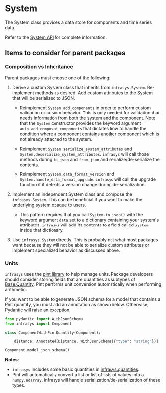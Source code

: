 # System
The System class provides a data store for components and time series data.

Refer to the [System API](#system-api) for complete information.

## Items to consider for parent packages

### Composition vs Inheritance
Parent packages must choose one of the following:

1. Derive a custom System class that inherits from `infrasys.System`. Re-implement methods
as desired. Add custom attributes to the System that will be serialized to JSON.

    - Reimplement `System.add_components` in order to perform custom validation or custom behavior.
      This is only needed for validation that needs information from both the system and the
      component. Note that the `System` constructor provides the keyword argument
      `auto_add_composed_components` that dictates how to handle the condition where a component
      contains another component which is not already attached to the system.

    - Reimplement `System.serialize_system_attributes` and `System.deserialize_system_attributes`.
      `infrasys` will call those methods during `to_json` and `from_json` and serialize/de-serialize
      the contents.

    - Reimplement `System.data_format_version` and `System.handle_data_format_upgrade`. `infrasys`
      will call the upgrade function if it detects a version change during de-serialization.

2. Implement an independent System class and compose the `infrasys.System`. This can be beneficial
if you want to make the underlying system opaque to users.

    - This pattern requires that you call `System.to_json()` with the keyword argument `data` set
      to a dictionary containing your system's attributes. `infrasys` will add its contents to a
      field called `system` inside that dictionary.

3. Use `infrasys.System` directly. This is probably not what most packages want because they will
not be able to serialize custom attributes or implement specialized behavior as discussed above.

### Units
`infrasys` uses the [pint library](https://pint.readthedocs.io/en/stable/) to help manage units.
Package developers should consider storing fields that are quantities as subtypes of
[Base.Quantity](#base-quantity-api). Pint performs unit conversion automatically when performing
arithmetic.

If you want to be able to generate JSON schema for a model that contains a Pint quantity, you must
add an annotation as shown below. Otherwise, Pydantic will raise an exception.

```python
from pydantic import WithJsonSchema
from infrasys import Component

class ComponentWithPintQuantity(Component):

    distance: Annotated[Distance, WithJsonSchema({"type": "string"})]

Component.model_json_schema()
```

**Notes**:
- `infrasys` includes some basic quantities in [infrasys.quantities](#quantity-api).
- Pint will automatically convert a list or list of lists of values into a `numpy.ndarray`.
infrasys will handle serialization/de-serialization of these types.
